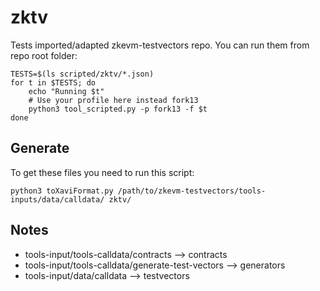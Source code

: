 #  zktv
Tests imported/adapted zkevm-testvectors repo.  You can run them from repo root folder:

    TESTS=$(ls scripted/zktv/*.json)
    for t in $TESTS; do
        echo "Running $t"
        # Use your profile here instead fork13
        python3 tool_scripted.py -p fork13 -f $t
    done


## Generate
To get these files you need to run this script:

    python3 toXaviFormat.py /path/to/zkevm-testvectors/tools-inputs/data/calldata/ zktv/

## Notes
- tools-input/tools-calldata/contracts --> contracts
- tools-input/tools-calldata/generate-test-vectors --> generators
- tools-input/data/calldata --> testvectors
